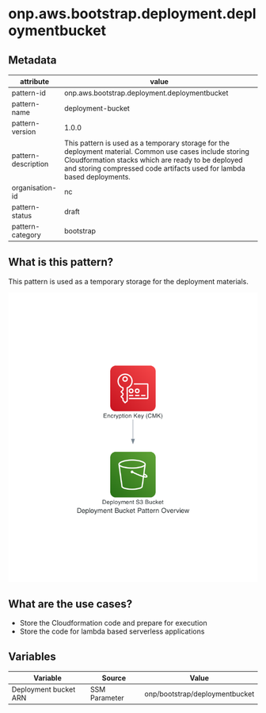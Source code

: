 # onp.aws.bootstrap.deployment.deploymentbucket

## Metadata
| attribute               | value                                         |
| ----------------------- | --------------------------------------------- |
| pattern-id              | onp.aws.bootstrap.deployment.deploymentbucket |
| pattern-name            | deployment-bucket                             |
| pattern-version         | 1.0.0                                         |
| pattern-description     | This pattern is used as a temporary storage for the deployment material. Common use cases include storing Cloudformation stacks which are ready to be deployed and storing compressed code artifacts used for lambda based deployments.                                                              |
| organisation-id         | nc                                            |
| pattern-status          | draft                                         |
| pattern-category        | bootstrap                                     |

## What is this pattern?
This pattern is used as a temporary storage for the deployment materials.

![](./diagrams/res/overview.png)

## What are the use cases?
- Store the Cloudformation code and prepare for execution
- Store the code for lambda based serverless applications

## Variables

| Variable               | Source                                         | Value |
| ----------------------- | --------------------------------------------- | ------|
| Deployment bucket ARN             | SSM Parameter | onp/bootstrap/deploymentbucket|
